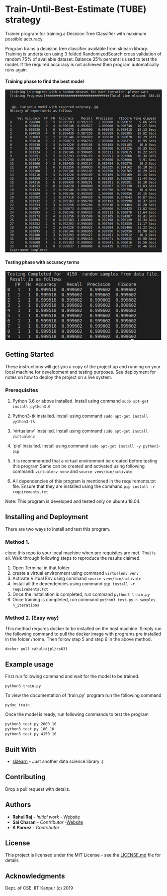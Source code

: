 # Train-Until-Best-Estimate (TUBE) strategy

Trainer program for training a Decision Tree Classifier with maximum possible accuracy.

Program trains a decision tree classifier available from sklearn library.
Training is undertaken using 3 folded RandomizedSearch cross validation of 
random 75% of available dataset. Balance 25% percent is used to test the model.
If the required accuracy is not achieved then program automatically runs again.

#### Training phase to find the best model

![Training in progress _ pic](/imgs/training_bestaccbestFN.png?raw=true "Training phase to find the best model")

#### Testing phase with accuracy terms
![test_ pic](/imgs/testingphase.png?raw=true "Test phase to find the best model")

## Getting Started

These instructions will get you a copy of the project up and running on your local machine for development and testing purposes. See deployment for notes on how to deploy the project on a live system.

### Prerequisites

1. Python 3.6 or above installed. Install using command
    `sudo apt-get install python3.6`
2. Python3-tk installed. Install using command 
    `sudo apt-get install python3-tk`
3. 'virtualenv' installed. Install using command 
    `sudo apt-get install virtualenv`
4. 'pip' installed. Install using command 
    `sudo apt-get install -y python3-pip`

5. It is recommended that a virtual environment be created before testing this program Same can be created and activated using following command: `virtualenv venv` and `source venv/bin/activate`

6. All dependencies of this program is mentioned in the requirements.txt file.
Ensure that they are installed using the command `pip install -r requirements.txt`

Note: This program is developed and tested only on ubuntu 18.04.

## Installing and Deployment

There are two ways to install and test this program.

### Method 1.

clone this repo to your local machine when pre requisites are met. That is all. Walk through following 
steps to reproduce the results claimed.

1. Open Terminal in that folder
2. create a virtual environment using command `virtualenv venv`
3. Activate Virtual Env using command `source venv/bin/activate`
4. Install all the dependencies using command `pip install -r requirements.txt`
5. Once the installation is completed, run command `python3 train.py`
6. Once training is completed, run command `python3 test.py n_samples n_iterations`

### Method 2. (Easy way)
This method requires docker to be installed on the host machine. Simply run the following 
command to pull the docker image with programs pre installed in the folder /home. Then follow 
step 5 and step 6 in the above method.

```
docker pull rahulrajpl/cs631
```

## Example usage

First run following command and wait for the model to be trained.
```
python3 train.py
```

To view the documentation of 'train.py' program run the following command
```
pydoc train
```

Once the model is ready, run following commands to test the program
```
python3 test.py 2000 10
python3 test.py 100 10
python3 test.py 4150 10
```

## Built With

* [sklearn](https://scikit-learn.org/stable/) - Just another data science library :)

## Contributing

Drop a pull request with details.

## Authors

* **Rahul Raj** - *Initial work* - [Website](https://randomwalk.in)
* **Sai Charan** - *Contributor* -[Website](http://pvsaicharan.in/)
* **K Parvez** - *Contributor*

## License

This project is licensed under the MIT License - see the [LICENSE.md](LICENSE.md) file for details

## Acknowledgments

Dept. of CSE,
IIT Kanpur (c) 2019

